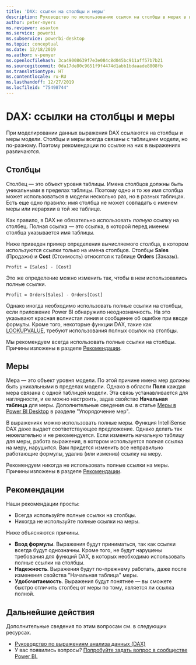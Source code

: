```yaml
---
title: 'DAX: ссылки на столбцы и меры'
description: Руководство по использованию ссылок на столбцы в мерах в выражениях DAX.
author: peter-myers
ms.reviewer: asaxton
ms.service: powerbi
ms.subservice: powerbi-desktop
ms.topic: conceptual
ms.date: 12/18/2019
ms.author: v-pemyer
ms.openlocfilehash: 3ca49008639f7e3e084c8d045bc911aff57b7b21
ms.sourcegitcommit: 0da17de80c9651f9f4474d1abb1bdaaade8808fb
ms.translationtype: HT
ms.contentlocale: ru-RU
ms.lasthandoff: 12/27/2019
ms.locfileid: "75498744"
---
```

# <a name="dax-column-and-measure-references"></a>DAX: ссылки на столбцы и меры

При моделировании данных выражения DAX ссылаются на столбцы и меры модели. Столбцы и меры всегда связаны с таблицами модели, но по-разному. Поэтому рекомендации по ссылке на них в выражениях различаются.

## <a name="columns"></a>Столбцы

Столбец — это объект уровня таблицы. Имена столбцов должны быть уникальными в пределах таблицы. Поэтому одно и то же имя столбца может использоваться в модели несколько раз, но в разных таблицах. Есть еще одно правило: имя столбца не может совпадать с именем меры или иерархии в той же таблице.

Как правило, в DAX не обязательно использовать _полную_ ссылку на столбец. Полная ссылка — это ссылка, в которой перед именем столбца указывается имя таблицы.

Ниже приведен пример определения вычисляемого столбца, в котором используются ссылки только на имена столбцов. Столбцы **Sales** (Продажи) и **Cost** (Стоимость) относятся к таблице **Orders** (Заказы).

```dax
Profit = [Sales] - [Cost]
```

Это же определение можно изменить так, чтобы в нем использовались полные ссылки.

```dax
Profit = Orders[Sales] - Orders[Cost]
```

Однако иногда необходимо использовать полные ссылки на столбцы, если приложение Power BI обнаружило неоднозначность. На это указывают красная волнистая линия и сообщение об ошибке при вводе формулы. Кроме того, некоторые функции DAX, такие как [LOOKUPVALUE](/dax/lookupvalue-function-dax), требуют использования полных ссылок на столбцы.

Мы рекомендуем всегда использовать полные ссылки на столбцы. Причины изложены в разделе [Рекомендации](#recommendations).

## <a name="measures"></a>Меры

Мера — это объект уровня модели. По этой причине имена мер должны быть уникальными в пределах модели. Однако в области **Поля** каждая мера связана с одной таблицей модели. Эта связь устанавливается для наглядности, и ее можно настроить, задав свойство **Начальная таблица** для меры. Дополнительные сведения см. в статье [Меры в Power BI Desktop](../desktop-measures.md#organizing-your-measures) в разделе "Упорядочение мер".

В выражениях можно использовать полные меры. Функция IntelliSense DAX даже выдает соответствующее предложение. Однако делать так нежелательно и не рекомендуется. Если изменить начальную таблицу для меры, работа выражения, в котором используется полная ссылка на меру, нарушится. Вам придется изменить все неправильно работающие формулы, удалив (или изменив) ссылку на меру.

Рекомендуем никогда не использовать полные ссылки на меры. Причины изложены в разделе [Рекомендации](#recommendations).

## <a name="recommendations"></a>Рекомендации

Наши рекомендации просты:

- Всегда используйте полные ссылки на столбцы.
- Никогда не используйте полные ссылки на меры.

Ниже объясняются причины.

- **Ввод формулы**. Выражения будут приниматься, так как ссылки всегда будут однозначны. Кроме того, не будут нарушены требования для функций DAX, в которых необходимо использовать полные ссылки на столбцы.
- **Надежность**. Выражения будут по-прежнему работать, даже после изменения свойства "Начальная таблица" меры.
- **Удобочитаемость**. Выражения будут понятнее — вы сможете быстро отличить столбец от меры по тому, является ли ссылка полной.

## <a name="next-steps"></a>Дальнейшие действия

Дополнительные сведения по этим вопросам см. в следующих ресурсах.

- [Руководство по выражениям анализа данных (DAX)](/dax/)
- У вас появились вопросы? [Попробуйте задать вопрос в сообществе Power BI.](https://community.powerbi.com/)
